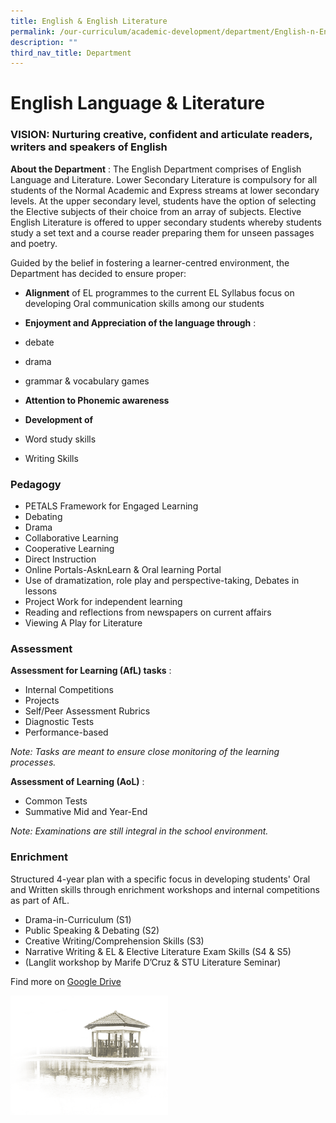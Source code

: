 ```yaml
---
title: English & English Literature
permalink: /our-curriculum/academic-development/department/English-n-English-Literature/
description: ""
third_nav_title: Department
---
```


# **English Language & Literature**


### VISION: Nurturing creative, confident and articulate readers, writers and speakers of English

**About the Department** : The English Department comprises of English Language and Literature. Lower Secondary Literature is compulsory for all students of the Normal Academic and Express streams at lower secondary levels. At the upper secondary level, students have the option of selecting the Elective subjects of their choice from an array of subjects. Elective English Literature is offered to upper secondary students whereby students study a set text and a course reader preparing them for unseen passages and poetry.

Guided by the belief in fostering a learner-centred environment, the Department has decided to ensure proper:

*   **Alignment** of EL programmes to the current EL Syllabus focus on developing Oral communication skills among our students
*   **Enjoyment and Appreciation of the language through** :

*   debate
*   drama
*   grammar & vocabulary games

*   **Attention to Phonemic awareness**
*   **Development of**

*   Word study skills
*   Writing Skills

### Pedagogy

*   PETALS Framework for Engaged Learning
*   Debating
*   Drama
*   Collaborative Learning
*   Cooperative Learning
*   Direct Instruction
*   Online Portals-AsknLearn & Oral learning Portal
*   Use of dramatization, role play and perspective-taking, Debates in lessons
*   Project Work for independent learning
*   Reading and reflections from newspapers on current affairs
*   Viewing A Play for Literature

### Assessment

**Assessment for Learning (AfL) tasks** :

*   Internal Competitions
*   Projects
*   Self/Peer Assessment Rubrics
*   Diagnostic Tests
*   Performance-based

_Note: Tasks are meant to ensure close monitoring of the learning processes._

**Assessment of Learning (AoL)** :

*   Common Tests
*   Summative Mid and Year-End

_Note: Examinations are still integral in the school environment._

### Enrichment

Structured 4-year plan with a specific focus in developing students' Oral and Written skills through enrichment workshops and internal competitions as part of AfL.  

*   Drama-in-Curriculum (S1)
*   Public Speaking & Debating (S2)
*   Creative Writing/Comprehension Skills (S3)
*   Narrative Writing & EL & Elective Literature Exam Skills (S4 & S5)
*   (Langlit workshop by Marife D’Cruz & STU Literature Seminar)

Find more on [Google Drive](https://drive.google.com/drive/folders/16EwzvMBvDX9EuqVGLYnyr69wWv2Etpmy)

<img src="/images/pavilion.png" 
     style="width:50%">